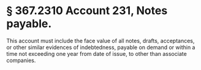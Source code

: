 # § 367.2310   Account 231, Notes payable.

This account must include the face value of all notes, drafts, acceptances, or other similar evidences of indebtedness, payable on demand or within a time not exceeding one year from date of issue, to other than associate companies.




